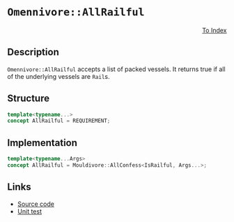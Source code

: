 <!-- Copyright 2024 Feng Mofan
SPDX-License-Identifier: Apache-2.0 -->

# `Omennivore::AllRailful`

<p style='text-align: right;'><a href="../../concepts.md#omennivore-all-railful">To Index</a></p>

## Description

`Omennivore::AllRailful` accepts a list of packed vessels.
It returns true if all of the underlying vessels are `Rail`s.

## Structure

```C++
template<typename...>
concept AllRailful = REQUIREMENT;
```

## Implementation

```C++
template<typename...Args>
concept AllRailful = Mouldivore::AllConfess<IsRailful, Args...>;
```

## Links

- [Source code](../../../../conceptrodon/descend/omennivore/concepts/all_railful.hpp)
- [Unit test](../../../../tests/unit/concepts/omennivore/all_railful.test.hpp)
